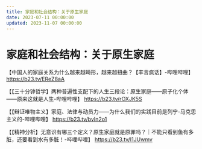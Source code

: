 ```yaml
---
title: 家庭和社会结构：关于原生家庭
date: 2023-07-11 00:00:00
updated: 2023-11-07 00:00:00
---
```


# 家庭和社会结构：关于原生家庭

【中国人的家庭关系为什么越来越畸形，越来越扭曲？【丰言疯话】-哔哩哔哩】 https://b23.tv/EReZ8aA

【【三十分钟哲学】两种普遍性支配下的人生三段论：原生家庭——原子化个体——原来这就是人生-哔哩哔哩】 https://b23.tv/rOXJK5S

【【辩证唯物主义】家庭、法律与动员力——为什么我们的实践目前是列宁-马克思主义的-哔哩哔哩】 https://b23.tv/bvIn2o1

【【精神分析】无意识有哪三个定义？原生家庭就是原罪吗？｜不能只看到鱼有多脏，还要看到水有多脏！-哔哩哔哩】 https://b23.tv/I1JUwmv
